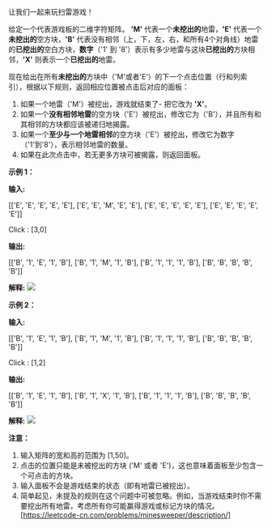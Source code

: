 让我们一起来玩扫雷游戏！

给定一个代表游戏板的二维字符矩阵。 **'M'** 代表一个**未挖出的**地雷，**'E'** 代表一个**未挖出的**空方块，**'B'** 代表没有相邻（上，下，左，右，和所有4个对角线）地雷的**已挖出的**空白方块，**数字**（'1' 到 '8'）表示有多少地雷与这块**已挖出的**方块相邻，**'X'** 则表示一个**已挖出的**地雷。

现在给出在所有**未挖出的**方块中（'M'或者'E'）的下一个点击位置（行和列索引），根据以下规则，返回相应位置被点击后对应的面板：

1.  如果一个地雷（'M'）被挖出，游戏就结束了- 把它改为 **'X'**。
2.  如果一个**没有相邻地雷**的空方块（'E'）被挖出，修改它为（'B'），并且所有和其相邻的方块都应该被递归地揭露。
3.  如果一个**至少与一个地雷相邻**的空方块（'E'）被挖出，修改它为数字（'1'到'8'），表示相邻地雷的数量。
4.  如果在此次点击中，若无更多方块可被揭露，则返回面板。

**示例 1：**

**输入:** 

\[\['E', 'E', 'E', 'E', 'E'\],
 \['E', 'E', 'M', 'E', 'E'\],
 \['E', 'E', 'E', 'E', 'E'\],
 \['E', 'E', 'E', 'E', 'E'\]\]

Click : \[3,0\]

**输出:** 

\[\['B', '1', 'E', '1', 'B'\],
 \['B', '1', 'M', '1', 'B'\],
 \['B', '1', '1', '1', 'B'\],
 \['B', 'B', 'B', 'B', 'B'\]\]

**解释:**
![](https://assets.leetcode-cn.com/aliyun-lc-upload/uploads/2018/10/12/minesweeper_example_1.png)

**示例 2：**

**输入:** 

\[\['B', '1', 'E', '1', 'B'\],
 \['B', '1', 'M', '1', 'B'\],
 \['B', '1', '1', '1', 'B'\],
 \['B', 'B', 'B', 'B', 'B'\]\]

Click : \[1,2\]

**输出:** 

\[\['B', '1', 'E', '1', 'B'\],
 \['B', '1', 'X', '1', 'B'\],
 \['B', '1', '1', '1', 'B'\],
 \['B', 'B', 'B', 'B', 'B'\]\]

**解释:**
![](https://assets.leetcode-cn.com/aliyun-lc-upload/uploads/2018/10/12/minesweeper_example_2.png)

**注意：**

1.  输入矩阵的宽和高的范围为 \[1,50\]。
2.  点击的位置只能是未被挖出的方块 ('M' 或者 'E')，这也意味着面板至少包含一个可点击的方块。
3.  输入面板不会是游戏结束的状态（即有地雷已被挖出）。
4.  简单起见，未提及的规则在这个问题中可被忽略。例如，当游戏结束时你不需要挖出所有地雷，考虑所有你可能赢得游戏或标记方块的情况。 
[https://leetcode-cn.com/problems/minesweeper/description/]
